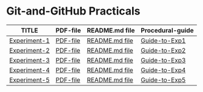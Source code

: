 # Git-and-GitHub Practicals

|  TITLE  |   PDF-file    |    README.md file   |  Procedural-guide  |
|---------|---------------|---------------------|--------------------|
| [Experiment-1](https://github.com/Tempestyash123456/practicals-in-Semester-4/tree/Git-and-Github/Exp1)        |  [PDF-file](https://github.com/Tempestyash123456/practicals-in-Semester-4/blob/Git-and-Github/Exp1/22BDO10019_git_exp_one.pdf)             |   [README.md file](https://github.com/Tempestyash123456/practicals-in-Semester-4/blob/Git-and-Github/Exp1/README.md)                  | [Guide-to-Exp1](https://lms.cuchd.in/mod/page/view.php?id=1572472) |
| [Experiment-2](https://github.com/Tempestyash123456/practicals-in-Semester-4/tree/Git-and-Github/Exp2) | [PDF-file](https://github.com/Tempestyash123456/practicals-in-Semester-4/blob/Git-and-Github/Exp2/22BDO10019_git_exp_two.pdf) | [README.md file](https://github.com/Tempestyash123456/practicals-in-Semester-4/blob/Git-and-Github/Exp2/README.md) | [Guide-to-Exp2](https://lms.cuchd.in/mod/page/view.php?id=1572473) |
| [Experiment-3](https://github.com/Tempestyash123456/practicals-in-Semester-4/tree/Git-and-Github/Exp3) | [PDF-file](https://github.com/Tempestyash123456/practicals-in-Semester-4/blob/Git-and-Github/Exp3/22BDO10019_git_exp_three.pdf) | [README.md file](https://github.com/Tempestyash123456/practicals-in-Semester-4/blob/Git-and-Github/Exp3/README.md) | [Guide-to-Exp3](https://lms.cuchd.in/mod/page/view.php?id=1572474) |
| [Experiment-4](https://github.com/Tempestyash123456/practicals-in-Semester-4/tree/Git-and-Github/Exp4) | [PDF-file](https://github.com/Tempestyash123456/practicals-in-Semester-4/blob/Git-and-Github/Exp4/22BDO10019_git_exp_four.pdf) | [README.md file](https://github.com/Tempestyash123456/practicals-in-Semester-4/blob/Git-and-Github/Exp4/README.md) | [Guide-to-Exp4](https://lms.cuchd.in/mod/page/view.php?id=1572475) |
| [Experiment-5](https://github.com/Tempestyash123456/practicals-in-Semester-4/tree/Git-and-Github/Exp5) | [PDF-file](https://github.com/Tempestyash123456/practicals-in-Semester-4/blob/Git-and-Github/Exp5/22BDO10019_git_exp_five.pdf) | [README.md file](https://github.com/Tempestyash123456/practicals-in-Semester-4/blob/Git-and-Github/Exp5/README.md) | [Guide-to-Exp5](https://lms.cuchd.in/mod/page/view.php?id=1572476) |
